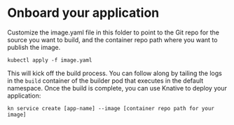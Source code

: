 # Onboard your application

Customize the image.yaml file in this folder to point to the Git repo for the source you want to build, and the container repo path where you want to publish the image.

`kubectl apply -f image.yaml`

This will kick off the build process. You can follow along by tailing the logs in the `build` container of the builder pod that executes in the default namespace. Once the build is complete, you can use Knative to deploy your application:

`kn service create [app-name] --image [container repo path for your image]`